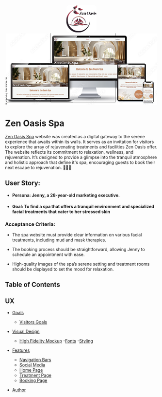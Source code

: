 <div align="center">
  <img src="assets/images/spa-logo-text.webp" style="background-color:rgb(244, 246, 245); border-radius: 10px; width: 100px" alt="Zen Spa Logo">
</div>
<div align="center">
  <img src="assets/images/spa-devices.png" style="background-color:black" alt="Home page of Zen Spa">
</div>

# Zen Oasis Spa

[Zen Oasis Spa](https://samatkinsonmodeste.github.io/ci-p-one-zen-oasis-spa/index.html) website was created as a digital gateway to the serene experience that awaits within its walls. It serves as an invitation for visitors to explore the array of rejuvenating treatments and facilities Zen Oasis offer. The website reflects its commitment to relaxation, wellness, and rejuvenation. It’s designed to provide a glimpse into the tranquil atmosphere and holistic approach that define it's spa, encouraging guests to book their next escape to rejuvenation. 🌸💆‍♀️

## User Story:

- #### Persona: Jenny, a 28-year-old marketing executive.
- #### Goal: To find a spa that offers a tranquil environment and specialized facial treatments that cater to her stressed skin

### Acceptance Criteria:

- The spa website must provide clear information on various facial treatments, including mud and mask therapies.

- The booking process should be straightforward, allowing Jenny to schedule an appointment with ease.

- High-quality images of the spa’s serene setting and treatment rooms should be displayed to set the mood for relaxation.

## Table of Contents

## UX

- [Goals](#goals)
  - [Visitors Goals](#visitors-goals)
- [Visual Design](#visual-design)

  - [High Fidelity Mockup](#high-fidelity-mockup) -[Fonts](#fonts) -[Styling](#styling)

- [Features](#features)
  - [Navigation Bars](#naviagation-bars)
  - [Social Media](social-media)
  - [Home Page](#home-page)
  - [Treatment Page](#treatment-page)
  - [Booking Page ](#booking-page)
- [Author](#author)
